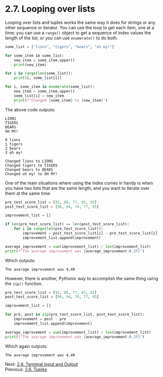 # 2.7. Looping over lists

Looping over lists and tuples works the same way it does for strings or any other sequence or iterator. You can use
the loop to get each item, one at a time; you can use a `range()` object to get a sequence of index values the length of
the list; or you can use `enumerate()` to do both.

```python
some_list = ["lions", "tigers", "bears", "oh my!"]

for some_item in some_list:
    new_item = some_item.upper()
    print(new_item)

for i in range(len(some_list)):
    print(i, some_list[i])

for i, some_item in enumerate(some_list):
    new_item = some_item.upper()
    some_list[i] = new_item
    print(f"Changed {some_item} to {new_item}")
```

The above code outputs:

```text
LIONS
TIGERS
BEARS
OH MY!

0 lions
1 tigers
2 bears
3 oh my!

Changed lions to LIONS
Changed tigers to TIGERS
Changed bears to BEARS
Changed oh my! to OH MY!
```

One of the main situations where using the index comes in handy is when you have two lists that are the same length,
and you want to iterate over them at the same time:

```python
pre_test_score_list = [92, 88, 77, 65, 92]
post_test_score_list = [96, 94, 74, 77, 95]

improvement_list = []

if len(pre_test_score_list) == len(post_test_score_list):
    for i in range(len(pre_test_score_list)):
        improvement = post_test_score_list[i] - pre_test_score_list[i]
        improvement_list.append(improvement)

average_improvement = sum(improvement_list) / len(improvement_list)
print(f"The average improvement was {average_improvement:0.2f}")
```

Which outputs:

```text
The average improvement was 4.40
```

However, there is another, Pythonic way to accomplish the same thing using the `zip()` function.

```python
pre_test_score_list = [92, 88, 77, 65, 92]
post_test_score_list = [96, 94, 74, 77, 95]

improvement_list = []

for pre, post in zip(pre_test_score_list, post_test_score_list):
    improvement = post - pre
    improvement_list.append(improvement)

average_improvement = sum(improvement_list) / len(improvement_list)
print(f"The average improvement was {average_improvement:0.2f}")
```

Which again outputs:

```text
The average improvement was 4.40
```

Next: [2.8. Terminal Input and Output](2.8.%20Terminal%20Input%20and%20Output.md)<br>
Previous: [2.6. Tuples](2.6.%20Tuples.md)
